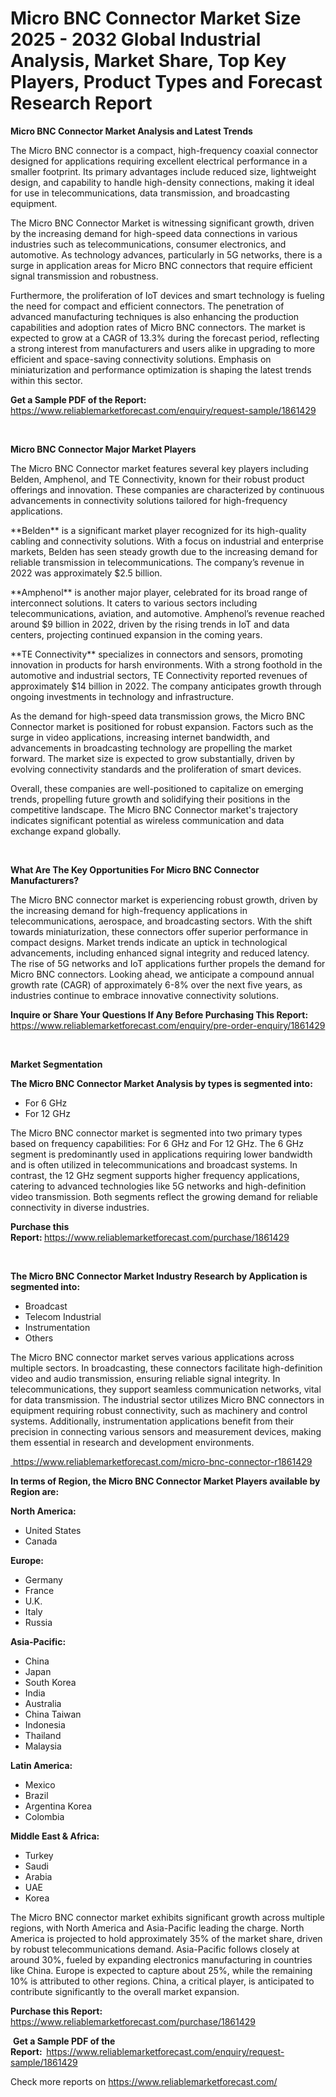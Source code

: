 <p><h1>Micro BNC Connector Market Size 2025 - 2032 Global Industrial Analysis, Market Share, Top Key Players, Product Types and Forecast Research Report</h1></p><p><strong>Micro BNC Connector Market Analysis and Latest Trends</strong></p>
<p><p>The Micro BNC connector is a compact, high-frequency coaxial connector designed for applications requiring excellent electrical performance in a smaller footprint. Its primary advantages include reduced size, lightweight design, and capability to handle high-density connections, making it ideal for use in telecommunications, data transmission, and broadcasting equipment.</p><p>The Micro BNC Connector Market is witnessing significant growth, driven by the increasing demand for high-speed data connections in various industries such as telecommunications, consumer electronics, and automotive. As technology advances, particularly in 5G networks, there is a surge in application areas for Micro BNC connectors that require efficient signal transmission and robustness. </p><p>Furthermore, the proliferation of IoT devices and smart technology is fueling the need for compact and efficient connectors. The penetration of advanced manufacturing techniques is also enhancing the production capabilities and adoption rates of Micro BNC connectors. The market is expected to grow at a CAGR of 13.3% during the forecast period, reflecting a strong interest from manufacturers and users alike in upgrading to more efficient and space-saving connectivity solutions. Emphasis on miniaturization and performance optimization is shaping the latest trends within this sector.</p></p>
<p><strong>Get a Sample PDF of the Report:&nbsp;</strong> <a href="https://www.reliablemarketforecast.com/enquiry/request-sample/1861429?utm_campaign=3176&utm_medium=2&utm_source=Github&utm_content=ia&utm_term=11042025&utm_id=micro-bnc-connector">https://www.reliablemarketforecast.com/enquiry/request-sample/1861429</a></p>
<p>&nbsp;</p>
<p><strong>Micro BNC Connector Major Market Players</strong></p>
<p><p>The Micro BNC Connector market features several key players including Belden, Amphenol, and TE Connectivity, known for their robust product offerings and innovation. These companies are characterized by continuous advancements in connectivity solutions tailored for high-frequency applications.</p><p>**Belden** is a significant market player recognized for its high-quality cabling and connectivity solutions. With a focus on industrial and enterprise markets, Belden has seen steady growth due to the increasing demand for reliable transmission in telecommunications. The company’s revenue in 2022 was approximately $2.5 billion. </p><p>**Amphenol** is another major player, celebrated for its broad range of interconnect solutions. It caters to various sectors including telecommunications, aviation, and automotive. Amphenol’s revenue reached around $9 billion in 2022, driven by the rising trends in IoT and data centers, projecting continued expansion in the coming years.</p><p>**TE Connectivity** specializes in connectors and sensors, promoting innovation in products for harsh environments. With a strong foothold in the automotive and industrial sectors, TE Connectivity reported revenues of approximately $14 billion in 2022. The company anticipates growth through ongoing investments in technology and infrastructure.</p><p>As the demand for high-speed data transmission grows, the Micro BNC Connector market is positioned for robust expansion. Factors such as the surge in video applications, increasing internet bandwidth, and advancements in broadcasting technology are propelling the market forward. The market size is expected to grow substantially, driven by evolving connectivity standards and the proliferation of smart devices.</p><p>Overall, these companies are well-positioned to capitalize on emerging trends, propelling future growth and solidifying their positions in the competitive landscape. The Micro BNC Connector market's trajectory indicates significant potential as wireless communication and data exchange expand globally.</p></p>
<p>&nbsp;</p>
<p><strong>What Are The Key Opportunities For Micro BNC Connector Manufacturers?</strong></p>
<p><p>The Micro BNC connector market is experiencing robust growth, driven by the increasing demand for high-frequency applications in telecommunications, aerospace, and broadcasting sectors. With the shift towards miniaturization, these connectors offer superior performance in compact designs. Market trends indicate an uptick in technological advancements, including enhanced signal integrity and reduced latency. The rise of 5G networks and IoT applications further propels the demand for Micro BNC connectors. Looking ahead, we anticipate a compound annual growth rate (CAGR) of approximately 6-8% over the next five years, as industries continue to embrace innovative connectivity solutions.</p></p>
<p><strong>Inquire or Share Your Questions If Any Before Purchasing This Report:</strong> <a href="https://www.reliablemarketforecast.com/enquiry/pre-order-enquiry/1861429?utm_campaign=3176&utm_medium=2&utm_source=Github&utm_content=ia&utm_term=11042025&utm_id=micro-bnc-connector">https://www.reliablemarketforecast.com/enquiry/pre-order-enquiry/1861429</a></p>
<p>&nbsp;</p>
<p><strong>Market Segmentation</strong></p>
<p><strong>The Micro BNC Connector Market Analysis by types is segmented into:</strong></p>
<p><ul><li>For 6 GHz</li><li>For 12 GHz</li></ul></p>
<p><p>The Micro BNC connector market is segmented into two primary types based on frequency capabilities: For 6 GHz and For 12 GHz. The 6 GHz segment is predominantly used in applications requiring lower bandwidth and is often utilized in telecommunications and broadcast systems. In contrast, the 12 GHz segment supports higher frequency applications, catering to advanced technologies like 5G networks and high-definition video transmission. Both segments reflect the growing demand for reliable connectivity in diverse industries.</p></p>
<p><strong>Purchase this Report:&nbsp;</strong><a href="https://www.reliablemarketforecast.com/purchase/1861429?utm_campaign=3176&utm_medium=2&utm_source=Github&utm_content=ia&utm_term=11042025&utm_id=micro-bnc-connector">https://www.reliablemarketforecast.com/purchase/1861429</a></p>
<p>&nbsp;</p>
<p><strong>The Micro BNC Connector Market Industry Research by Application is segmented into:</strong></p>
<p><ul><li>Broadcast</li><li>Telecom Industrial</li><li>Instrumentation</li><li>Others</li></ul></p>
<p><p>The Micro BNC connector market serves various applications across multiple sectors. In broadcasting, these connectors facilitate high-definition video and audio transmission, ensuring reliable signal integrity. In telecommunications, they support seamless communication networks, vital for data transmission. The industrial sector utilizes Micro BNC connectors in equipment requiring robust connectivity, such as machinery and control systems. Additionally, instrumentation applications benefit from their precision in connecting various sensors and measurement devices, making them essential in research and development environments.</p></p>
<p><a href="https://www.reliablemarketforecast.com/micro-bnc-connector-r1861429?utm_campaign=3176&utm_medium=2&utm_source=Github&utm_content=ia&utm_term=11042025&utm_id=micro-bnc-connector">&nbsp;https://www.reliablemarketforecast.com/micro-bnc-connector-r1861429</a></p>
<p><strong>In terms of Region, the Micro BNC Connector Market Players available by Region are:</strong></p>
<p>
    <p> <strong> North America: </strong>
        <ul>
            <li>United States</li>
            <li>Canada</li>
        </ul>
        </p> 
    <p> <strong> Europe: </strong>
        <ul>
            <li>Germany</li>
            <li>France</li>
            <li>U.K.</li>
            <li>Italy</li>
            <li>Russia</li>
        </ul>
        </p> 
    <p> <strong> Asia-Pacific: </strong>
        <ul>
            <li>China</li>
            <li>Japan</li>
            <li>South Korea</li>
            <li>India</li>
            <li>Australia</li>
            <li>China Taiwan</li>
            <li>Indonesia</li>
            <li>Thailand</li>
            <li>Malaysia</li>
        </ul>
        </p> 
    <p> <strong> Latin America: </strong>
        <ul>
            <li>Mexico</li>
            <li>Brazil</li>
            <li>Argentina Korea</li>
            <li>Colombia</li>
        </ul>
        </p> 
    <p> <strong> Middle East & Africa: </strong>
        <ul>
            <li>Turkey</li>
            <li>Saudi</li>
            <li>Arabia</li>
            <li>UAE</li>
            <li>Korea</li>
        </ul>
    </p>
    </p>
<p><p>The Micro BNC connector market exhibits significant growth across multiple regions, with North America and Asia-Pacific leading the charge. North America is projected to hold approximately 35% of the market share, driven by robust telecommunications demand. Asia-Pacific follows closely at around 30%, fueled by expanding electronics manufacturing in countries like China. Europe is expected to capture about 25%, while the remaining 10% is attributed to other regions. China, a critical player, is anticipated to contribute significantly to the overall market expansion.</p></p>
<p><strong>Purchase this Report: </strong><a href="https://www.reliablemarketforecast.com/purchase/1861429?utm_campaign=3176&utm_medium=2&utm_source=Github&utm_content=ia&utm_term=11042025&utm_id=micro-bnc-connector">https://www.reliablemarketforecast.com/purchase/1861429</a></p>
<p>&nbsp;<strong>Get a Sample PDF of the Report:&nbsp;&nbsp;</strong><a href="https://www.reliablemarketforecast.com/enquiry/request-sample/1861429?utm_campaign=3176&utm_medium=2&utm_source=Github&utm_content=ia&utm_term=11042025&utm_id=micro-bnc-connector">https://www.reliablemarketforecast.com/enquiry/request-sample/1861429</a></p>
<p><strong></strong></p>
<p>Check more reports on <a href="https://www.reliablemarketforecast.com/?utm_campaign=3176&utm_medium=2&utm_source=Github&utm_content=ia&utm_term=11042025&utm_id=micro-bnc-connector">https://www.reliablemarketforecast.com/</a></p>